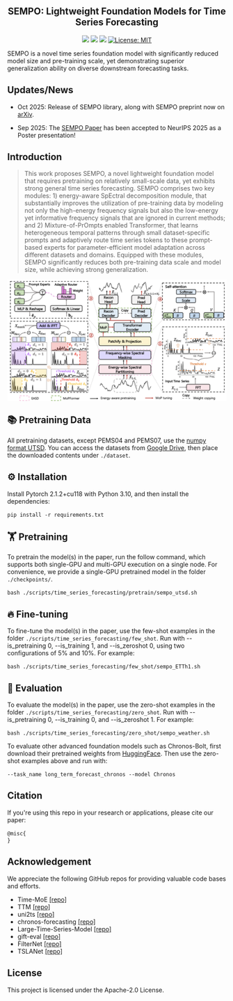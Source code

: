 <div align="center">
  <h2><b>SEMPO: Lightweight Foundation Models for Time Series Forecasting </b></h2>
</div>

<div align="center">

![](https://img.shields.io/github/last-commit/mala-lab/SEMPO?color=green)
![](https://img.shields.io/github/stars/mala-lab/SEMPO?color=yellow)
![](https://img.shields.io/github/forks/mala-lab/SEMPO?color=lightblue)
[![License: MIT](https://img.shields.io/badge/License-Apache--2.0-green.svg)](https://opensource.org/licenses/Apache-2.0)

</div>

SEMPO is a novel time series foundation model with significantly reduced model size and pre-training scale, yet demonstrating superior generalization ability on diverse downstream forecasting tasks.

## Updates/News

* Oct 2025: Release of SEMPO library, along with SEMPO preprint now on [arXiv](https://arxiv.org/pdf/2409.16040).
  
* Sep 2025: The [SEMPO Paper](https://arxiv.org/abs/2402.02592) has been accepted to NeurIPS 2025 as a Poster presentation!

## Introduction

> This work proposes SEMPO, a novel lightweight foundation model that requires pretraining on relatively small-scale data, yet exhibits strong general time series forecasting. SEMPO comprises two key modules: 1) energy-aware SpEctral decomposition module, that substantially improves the utilization of pre-training data by modeling not only the high-energy frequency signals but also the low-energy yet informative frequency signals that are ignored in current methods; and 2) Mixture-of-PrOmpts enabled Transformer, that learns heterogeneous temporal patterns through small dataset-specific prompts and adaptively route time series tokens to these prompt-based experts for parameter-efficient model adaptation across different datasets and domains. Equipped with these modules, SEMPO significantly reduces both pre-training data scale and model size, while achieving strong generalization. 


<p align="center">
    <img src="figures/framework.png" alt="" align="center" width="700px" />
</p>

## 📚 Pretraining Data

All pretraining datasets, except PEMS04 and PEMS07, use the [numpy format UTSD](https://cloud.tsinghua.edu.cn/f/93868e3a9fb144fe9719/). You can access the datasets from [Google Drive](https://drive.google.com/drive/my-drive?dmr=1&ec=wgc-drive-hero-goto), then place the downloaded contents under `./dataset`. 

## ⚙️ Installation

Install Pytorch 2.1.2+cu118 with Python 3.10, and then install the dependencies:

```setup
pip install -r requirements.txt
```

## 🏋️ Pretraining

To pretrain the model(s) in the paper, run the follow command, which supports both single-GPU and multi-GPU execution on a single node. For convenience, we provide a single-GPU pretrained model in the folder `./checkpoints/`.

```pre-training
bash ./scripts/time_series_forecasting/pretrain/sempo_utsd.sh
```

## 🔥 Fine-tuning

To fine-tune the model(s) in the paper, use the few-shot examples in the folder `./scripts/time_series_forecasting/few_shot`. Run with --is_pretraining 0, --is_training 1, and --is_zeroshot 0, using two configurations of 5% and 10%. For example:

```fine-tuning
bash ./scripts/time_series_forecasting/few_shot/sempo_ETTh1.sh
```

## 🧊 Evaluation

To evaluate the model(s) in the paper, use the zero-shot examples in the folder `./scripts/time_series_forecasting/zero_shot`. Run with --is_pretraining 0, --is_training 0, and --is_zeroshot 1. For example:

```eval
bash ./scripts/time_series_forecasting/zero_shot/sempo_weather.sh
```

To evaluate other advanced foundation models such as Chronos-Bolt, first download their pretrained weights from [HuggingFace](https://huggingface.co/collections/amazon/chronos-models-65f1791d630a8d57cb718444). Then use the zero-shot examples above and run with: 

```eval
--task_name long_term_forecast_chronos --model Chronos
```

## Citation

If you're using this repo in your research or applications, please cite our paper:

```
@misc{
}
```

## Acknowledgement

We appreciate the following GitHub repos for providing valuable code bases and efforts.

- Time-MoE [\[repo\]](https://github.com/Time-MoE/Time-MoE)
- TTM [\[repo\]](https://github.com/glehet/TTM1)
- uni2ts [\[repo\]](https://github.com/SalesforceAIResearch/uni2ts)
- chronos-forecasting [\[repo\]](https://github.com/amazon-science/chronos-forecasting)
- Large-Time-Series-Model [\[repo\]](https://github.com/thuml/Large-Time-Series-Model)
- gift-eval [\[repo\]](https://github.com/SalesforceAIResearch/gift-eval)
- FilterNet [\[repo\]](https://github.com/aikunyi/FilterNet)
- TSLANet [\[repo\]](https://github.com/emadeldeen24/TSLANet)

## License

This project is licensed under the Apache-2.0 License.

